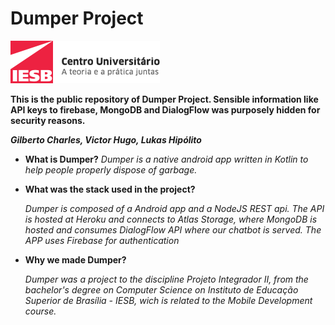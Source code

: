 # Dumper Project

![logo](img/logo.png)

**This is the public repository of Dumper Project. Sensible information like API keys to firebase, MongoDB and DialogFlow was purposely hidden for security reasons.**





 ***Gilberto Charles, Victor Hugo, Lukas Hipólito***

- **What is Dumper?**
  *Dumper is a native android app written in Kotlin to help people properly dispose of garbage.*

- **What was the stack used in the project?**
  
  *Dumper is composed of a Android app and a NodeJS REST api. The API is hosted at Heroku and connects to Atlas Storage, where MongoDB is hosted and consumes DialogFlow API where our chatbot is served. The APP uses Firebase for authentication*

- **Why we made Dumper?**
  
  *Dumper was a project to the discipline Projeto Integrador II, from the bachelor's degree on Computer Science on Instituto de Educação Superior de Brasília - IESB, wich is related to the Mobile Development course.*




















